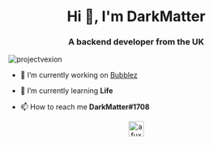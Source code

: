 <h1 align="center">Hi 👋, I'm DarkMatter</h1>
<h3 align="center">A backend developer from the UK</h3>

<p align="left"> <img src="https://komarev.com/ghpvc/?username=projectvexion" alt="projectvexion" /> </p>

- 🔭 I’m currently working on [Bubblez](https://bubblez.app/home)

- 🌱 I’m currently learning **Life**

- 📫 How to reach me **DarkMatter#1708**

<p align="center">
<a href="https://twitter.com/afuxy_" target="blank"><img align="center" src="https://cdn.jsdelivr.net/npm/simple-icons@3.0.1/icons/twitter.svg" alt="afuxy_" height="30" width="30" /></a>
</p>
